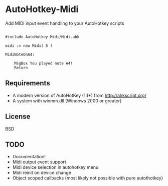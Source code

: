 # AutoHotkey-Midi

Add MIDI input event handling to your AutoHotkey scripts

```ahk

#include AutoHotkey-Midi/Midi.ahk

midi := new Midi( 5 )

MidiNoteOnA4:
	
	MsgBox You played note A4!
	Return

```

## Requirements

* A modern version of AutoHotKey (1.1+) from http://ahkscript.org/
* A system with winmm.dll (Windows 2000 or greater)

## License

BSD

## TODO

* Documentation!
* Midi output event support
* Midi device selection in autohotkey menu
* Midi reinit on device change
* Object scoped callbacks (most likely not possible with pure autothotkey)

